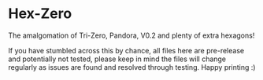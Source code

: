 # Hex-Zero
The amalgomation of Tri-Zero, Pandora, V0.2 and plenty of extra hexagons!

If you have stumbled across this by chance, all files here are pre-release and potentially not tested, please keep in mind the files will change regularly as issues are found and resolved through testing. Happy printing :)
